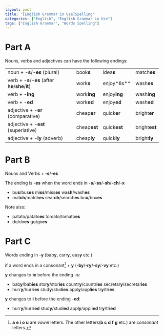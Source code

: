 ```yaml
---
layout: post
title: "[English Grammar in Use]Spelling"
categories: ["English", "English Grammar in Use"]
tags: ["English Grammar", "Words Spelling"]
---
```


# Part A

Nouns, verbs and adjectives can have the following endings:

|||||
|-|-|-|-|
|noun + -**s**/-**es** (plural)|book**s**|idea**s**|match**es**|
|verb + -**s**/-**es** (after **he**/**she**/**it**)|work**s**|enjoy*8s**|wash**es**|
|verb + -**ing**|work**ing**|enjoy**ing**|wash**ing**|
|verb + -**ed**|work**ed**|enjoy**ed**|wash**ed**|
|adjective + -**er** (comparative)|cheap**er**|quick**er**|bright**er**|
|adjective + -**est** (superlative)|cheap**est**|quick**est**|bright**est**|
|adjective + -**ly** (adverb)|cheap**ly**|quick**ly**|bright**ly**|

# Part B

Nouns and Verbs + -**s**/-**es**

The ending is -**es** when the word ends in -**s**/-**ss**/-**sh**/-**ch**/-**x**
- bu**s**/bus**es**         mi**ss**/miss**es**         wa**sh**/wash**es**
- mat**ch**/match**es**     sear**ch**/search**es**     bo**x**/box**es**

Note also:
- patato/patato**es**       tomato/tomato**es**
- do/do**es**               go/go**es**

# Part C

Words ending in -**y** (bab**y**, carr**y**, eas**y** etc.)

if a word ends in a consonant[^1] + **y** (-**by**/-**ry**/-**sy**/-**vy** etc.)

**y** changes to **ie** before the ending -**s**:
- bab**y**/bab**ies**     stor**y**/stor**ies**     countr**y**/countr**ies**     secretar**y**/secretar**ies**
- hurr**y**/hurr**ies**   stud**y**/stud**ies**     appl**y**/appl**ies**         tr**y**/tr**ies**

**y** changes to **i** before the ending -**ed**:
- hurr**y**/hurr**ied**     stud**y**/stud**ied**     appl**y**/appl**ied**     tr**y**/tr**ied**


[^1]: **a** **e** **i** **o** **u** are *vowel* letters. The other letters(**b** **c** **d** **f** **g** etc.) are *consonant* letters.
